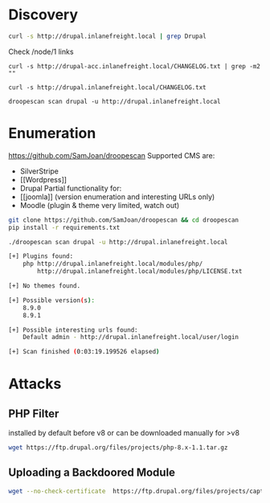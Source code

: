 # Discovery
```bash
curl -s http://drupal.inlanefreight.local | grep Drupal
```
Check /node/1 links

```
curl -s http://drupal-acc.inlanefreight.local/CHANGELOG.txt | grep -m2 ""

curl -s http://drupal.inlanefreight.local/CHANGELOG.txt

droopescan scan drupal -u http://drupal.inlanefreight.local
```

# Enumeration
https://github.com/SamJoan/droopescan
Supported CMS are:
* SilverStripe
* [[Wordpress]]
* Drupal
Partial functionality for:
* [[joomla]] (version enumeration and interesting URLs only)
* Moodle (plugin & theme very limited, watch out)
```bash
git clone https://github.com/SamJoan/droopescan && cd droopescan
pip install -r requirements.txt

./droopescan scan drupal -u http://drupal.inlanefreight.local

[+] Plugins found:                                                              
    php http://drupal.inlanefreight.local/modules/php/
        http://drupal.inlanefreight.local/modules/php/LICENSE.txt

[+] No themes found.

[+] Possible version(s):
    8.9.0
    8.9.1

[+] Possible interesting urls found:
    Default admin - http://drupal.inlanefreight.local/user/login

[+] Scan finished (0:03:19.199526 elapsed)
```

# Attacks
## PHP Filter
installed by default before v8
or can be downloaded manually for >v8
```bash
wget https://ftp.drupal.org/files/projects/php-8.x-1.1.tar.gz
```
## Uploading a Backdoored Module
```bash
wget --no-check-certificate  https://ftp.drupal.org/files/projects/captcha-8.x-1.2.tar.gz
